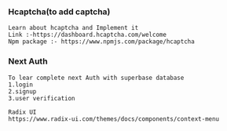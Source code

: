 ### Hcaptcha(to add captcha)
```
Learn about hcaptcha and Implement it
Link :-https://dashboard.hcaptcha.com/welcome
Npm package :- https://www.npmjs.com/package/hcaptcha

```

### Next Auth
```
To lear complete next Auth with superbase database
1.login
2.signup
3.user verification
```
```
Radix UI
https://www.radix-ui.com/themes/docs/components/context-menu
```
